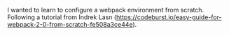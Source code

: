 I wanted to learn to configure a webpack environment from scratch. Following a tutorial from Indrek Lasn (https://codeburst.io/easy-guide-for-webpack-2-0-from-scratch-fe508a3ce44e).
